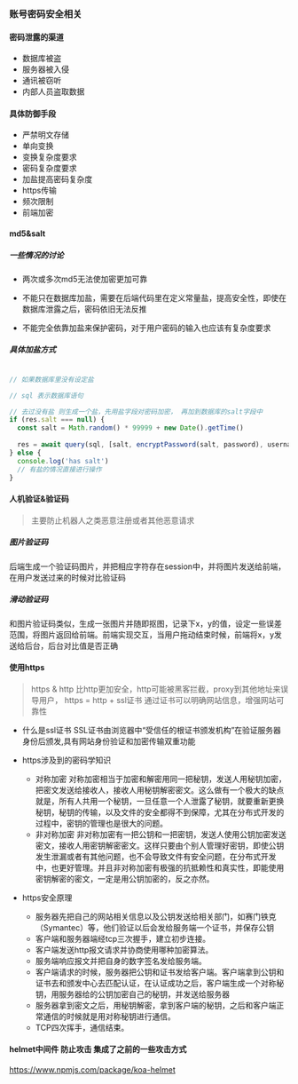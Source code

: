### 账号密码安全相关

#### 密码泄露的渠道
- 数据库被盗
- 服务器被入侵
- 通讯被窃听
- 内部人员盗取数据

#### 具体防御手段
- 严禁明文存储
- 单向变换
- 变换复杂度要求
- 密码复杂度要求
- 加盐提高密码复杂度
- https传输
- 频次限制
- 前端加密

#### md5&salt

##### 一些情况的讨论

- 两次或多次md5无法使加密更加可靠

- 不能只在数据库加盐，需要在后端代码里在定义常量盐，提高安全性，即使在数据库泄露之后，密码依旧无法反推

- 不能完全依靠加盐来保护密码，对于用户密码的输入也应该有复杂度要求

##### 具体加盐方式
```js 

// 如果数据库里没有设定盐

// sql 表示数据库语句

// 去过没有盐 则生成一个盐，先用盐字段对密码加密， 再加到数据库的salt字段中
if (res.salt === null) {
  const salt = Math.random() * 99999 + new Date().getTime()
  
  res = await query(sql, [salt, encryptPassword(salt, password), username])
} else {
  console.log('has salt')
  // 有盐的情况直接进行操作
}

```

#### 人机验证&验证码
> 主要防止机器人之类恶意注册或者其他恶意请求

##### 图片验证码
后端生成一个验证码图片，并把相应字符存在session中，并将图片发送给前端，在用户发送过来的时候对比验证码

##### 滑动验证码
和图片验证码类似，生成一张图片并随即抠图，记录下x，y的值，设定一些误差范围，将图片返回给前端。前端实现交互，当用户拖动结束时候，前端将x，y发送给后台，后台对比值是否正确


#### 使用https
> https & http 比http更加安全，http可能被黑客拦截，proxy到其他地址来误导用户， https = http + ssl证书 通过证书可以明确网站信息，增强网站可靠性

- 什么是ssl证书
SSL证书由浏览器中“受信任的根证书颁发机构”在验证服务器身份后颁发,具有网站身份验证和加密传输双重功能

- https涉及到的密码学知识
  - 对称加密
  对称加密相当于加密和解密用同一把秘钥，发送人用秘钥加密，把密文发送给接收人，接收人用秘钥解密密文。这么做有一个极大的缺点就是，所有人共用一个秘钥，一旦任意一个人泄露了秘钥，就要重新更换秘钥，秘钥的传输，以及文件的安全都得不到保障，尤其在分布式开发的过程中，密钥的管理也是很大的问题。
  - 非对称加密
  非对称加密有一把公钥和一把密钥，发送人使用公钥加密发送密文，接收人用密钥解密密文。这样只要由个别人管理好密钥，即使公钥发生泄漏或者有其他问题，也不会导致文件有安全问题，在分布式开发中，也更好管理。并且非对称加密有极强的抗抵赖性和真实性，即能使用密钥解密的密文，一定是用公钥加密的，反之亦然。
  
- https安全原理
  - 服务器先把自己的网站相关信息以及公钥发送给相关部门，如赛门铁克（Symantec）等，他们验证以后会发给服务端一个证书，并保存公钥
  - 客户端和服务器端经tcp三次握手，建立初步连接。
  - 客户端发送http报文请求并协商使用哪种加密算法。
  - 服务端响应报文并把自身的数字签名发给服务端。
  - 客户端请求的时候，服务器把公钥和证书发给客户端。客户端拿到公钥和证书去和颁发中心去匹配认证，在认证成功之后，客户端生成一个对称秘钥，用服务器给的公钥加密自己的秘钥，并发送给服务器
  - 服务器拿到密文之后，用秘钥解密，拿到客户端的秘钥，之后和客户端正常通信的时候就是用对称秘钥进行通信。
  - TCP四次挥手，通信结束。
  
  
#### helmet中间件 防止攻击 集成了之前的一些攻击方式
https://www.npmjs.com/package/koa-helmet
